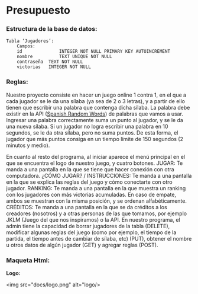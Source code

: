 # Presupuesto

### Estructura de la base de datos:

	Tabla ‘Jugadores’:
		Campos:
		id              INTEGER NOT NULL PRIMARY KEY AUTOINCREMENT
		nombre	        TEXT UNIQUE NOT NULL
		contraseña 	TEXT NOT NULL
		victorias 	INTEGER NOT NULL
    
### Reglas:

Nuestro proyecto consiste en hacer un juego online 1 contra 1, en el que a cada jugador se le da una sílaba (ya sea de 2 o 3 letras), y a partir de ello tienen que escribir una palabra que contenga dicha sílaba. La palabra debe existir en la API ([Spanish Random Words](https://rapidapi.com/AlexScigalszky/api/spanish-random-words/details)) de palabras que vamos a usar. Ingresar una palabra correctamente suma un punto al jugador, y se le da una nueva sílaba. Si un jugador no logra escribir una palabra en 10 segundos, se le da otra sílaba, pero no suma puntos. De esta forma, el jugador que más puntos consiga en un tiempo límite de 150 segundos (2 minutos y medio). 

En cuanto al resto del programa, al iniciar aparece el menú principal en el que se encuentra el logo de nuestro juego, y cuatro botones.
JUGAR: Te manda a una pantalla en la que se tiene que hacer conexión con otra computadora.
¿CÓMO JUGAR? / INSTRUCCIONES: Te manda a una pantalla en la que se explica las reglas del juego y cómo conectarte con otro jugador.
RANKING: Te manda a una pantalla en la que muestra un ranking con los jugadores con más victorias acumuladas. En caso de empate, ambos se muestran con la misma posición, y se ordenan alfabéticamente. 
CRÉDITOS: Te manda a una pantalla en la que se da créditos a los creadores (nosotros) y a otras personas de las que tomamos, por ejemplo JKLM (Juego del que nos inspiramos) o la API.
En nuestro programa, el admin tiene la capacidad de borrar jugadores de la tabla (DELETE), modificar algunas reglas del juego (como por ejemplo, el tiempo de la partida, el tiempo antes de cambiar de sílaba, etc) (PUT), obtener el nombre u otros datos de algún jugador (GET) y agregar reglas (POST).

### Maqueta Html:

**Logo:**

<img src="docs/logo.png" alt="logo/>
